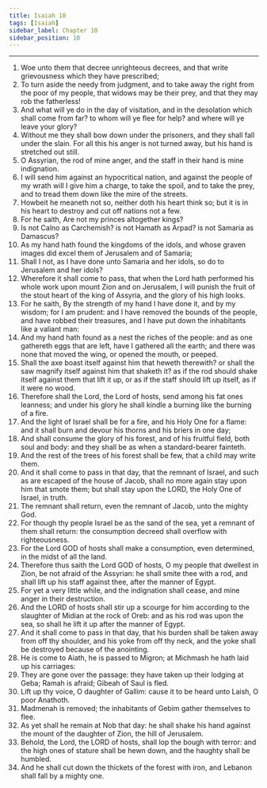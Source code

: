 ```yaml
---
title: Isaiah 10
tags: [Isaiah]
sidebar_label: Chapter 10
sidebar_position: 10
---
```


---
1. Woe unto them that decree unrighteous decrees, and that write grievousness which they have prescribed;
2. To turn aside the needy from judgment, and to take away the right from the poor of my people, that widows may be their prey, and that they may rob the fatherless!
3. And what will ye do in the day of visitation, and in the desolation which shall come from far? to whom will ye flee for help? and where will ye leave your glory?
4. Without me they shall bow down under the prisoners, and they shall fall under the slain. For all this his anger is not turned away, but his hand is stretched out still.
5. O Assyrian, the rod of mine anger, and the staff in their hand is mine indignation.
6. I will send him against an hypocritical nation, and against the people of my wrath will I give him a charge, to take the spoil, and to take the prey, and to tread them down like the mire of the streets.
7. Howbeit he meaneth not so, neither doth his heart think so; but it is in his heart to destroy and cut off nations not a few.
8. For he saith, Are not my princes altogether kings?
9. Is not Calno as Carchemish? is not Hamath as Arpad? is not Samaria as Damascus?
10. As my hand hath found the kingdoms of the idols, and whose graven images did excel them of Jerusalem and of Samaria;
11. Shall I not, as I have done unto Samaria and her idols, so do to Jerusalem and her idols?
12. Wherefore it shall come to pass, that when the Lord hath performed his whole work upon mount Zion and on Jerusalem, I will punish the fruit of the stout heart of the king of Assyria, and the glory of his high looks.
13. For he saith, By the strength of my hand I have done it, and by my wisdom; for I am prudent: and I have removed the bounds of the people, and have robbed their treasures, and I have put down the inhabitants like a valiant man:
14. And my hand hath found as a nest the riches of the people: and as one gathereth eggs that are left, have I gathered all the earth; and there was none that moved the wing, or opened the mouth, or peeped.
15. Shall the axe boast itself against him that heweth therewith? or shall the saw magnify itself against him that shaketh it? as if the rod should shake itself against them that lift it up, or as if the staff should lift up itself, as if it were no wood.
16. Therefore shall the Lord, the Lord of hosts, send among his fat ones leanness; and under his glory he shall kindle a burning like the burning of a fire.
17. And the light of Israel shall be for a fire, and his Holy One for a flame: and it shall burn and devour his thorns and his briers in one day;
18. And shall consume the glory of his forest, and of his fruitful field, both soul and body: and they shall be as when a standard-bearer fainteth.
19. And the rest of the trees of his forest shall be few, that a child may write them.
20. And it shall come to pass in that day, that the remnant of Israel, and such as are escaped of the house of Jacob, shall no more again stay upon him that smote them; but shall stay upon the LORD, the Holy One of Israel, in truth.
21. The remnant shall return, even the remnant of Jacob, unto the mighty God.
22. For though thy people Israel be as the sand of the sea, yet a remnant of them shall return: the consumption decreed shall overflow with righteousness.
23. For the Lord GOD of hosts shall make a consumption, even determined, in the midst of all the land.
24. Therefore thus saith the Lord GOD of hosts, O my people that dwellest in Zion, be not afraid of the Assyrian: he shall smite thee with a rod, and shall lift up his staff against thee, after the manner of Egypt.
25. For yet a very little while, and the indignation shall cease, and mine anger in their destruction.
26. And the LORD of hosts shall stir up a scourge for him according to the slaughter of Midian at the rock of Oreb: and as his rod was upon the sea, so shall he lift it up after the manner of Egypt.
27. And it shall come to pass in that day, that his burden shall be taken away from off thy shoulder, and his yoke from off thy neck, and the yoke shall be destroyed because of the anointing.
28. He is come to Aiath, he is passed to Migron; at Michmash he hath laid up his carriages:
29. They are gone over the passage: they have taken up their lodging at Geba; Ramah is afraid; Gibeah of Saul is fled.
30. Lift up thy voice, O daughter of Gallim: cause it to be heard unto Laish, O poor Anathoth.
31. Madmenah is removed; the inhabitants of Gebim gather themselves to flee.
32. As yet shall he remain at Nob that day: he shall shake his hand against the mount of the daughter of Zion, the hill of Jerusalem.
33. Behold, the Lord, the LORD of hosts, shall lop the bough with terror: and the high ones of stature shall be hewn down, and the haughty shall be humbled.
34. And he shall cut down the thickets of the forest with iron, and Lebanon shall fall by a mighty one.